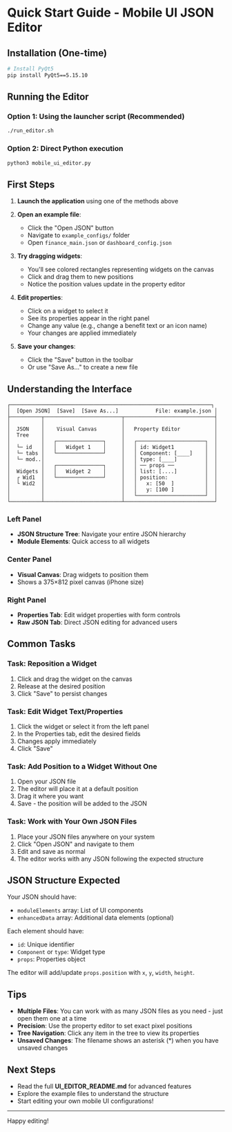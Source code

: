 # Quick Start Guide - Mobile UI JSON Editor

## Installation (One-time)

```bash
# Install PyQt5
pip install PyQt5==5.15.10
```

## Running the Editor

### Option 1: Using the launcher script (Recommended)
```bash
./run_editor.sh
```

### Option 2: Direct Python execution
```bash
python3 mobile_ui_editor.py
```

## First Steps

1. **Launch the application** using one of the methods above

2. **Open an example file**:
   - Click the "Open JSON" button
   - Navigate to `example_configs/` folder
   - Open `finance_main.json` or `dashboard_config.json`

3. **Try dragging widgets**:
   - You'll see colored rectangles representing widgets on the canvas
   - Click and drag them to new positions
   - Notice the position values update in the property editor

4. **Edit properties**:
   - Click on a widget to select it
   - See its properties appear in the right panel
   - Change any value (e.g., change a benefit text or an icon name)
   - Your changes are applied immediately

5. **Save your changes**:
   - Click the "Save" button in the toolbar
   - Or use "Save As..." to create a new file

## Understanding the Interface

```
┌─────────────────────────────────────────────────────────────────┐
│  [Open JSON]  [Save]  [Save As...]            File: example.json │
├──────────┬─────────────────────────┬─────────────────────────────┤
│          │                         │                             │
│  JSON    │    Visual Canvas        │   Property Editor           │
│  Tree    │                         │                             │
│          │   ┌───────────────┐     │   ┌──────────────────────┐  │
│  └─ id   │   │   Widget 1    │     │   │ id: Widget1          │  │
│  └─ tabs │   └───────────────┘     │   │ Component: [____]    │  │
│  └─ mod..│                         │   │ type: [____]         │  │
│          │   ┌───────────────┐     │   │ ── props ──          │  │
│  Widgets │   │   Widget 2    │     │   │ list: [....]         │  │
│  ┌ Wid1  │   └───────────────┘     │   │ position:            │  │
│  └ Wid2  │                         │   │   x: [50  ]          │  │
│          │                         │   │   y: [100 ]          │  │
│          │                         │   └──────────────────────┘  │
└──────────┴─────────────────────────┴─────────────────────────────┘
```

### Left Panel
- **JSON Structure Tree**: Navigate your entire JSON hierarchy
- **Module Elements**: Quick access to all widgets

### Center Panel
- **Visual Canvas**: Drag widgets to position them
- Shows a 375×812 pixel canvas (iPhone size)

### Right Panel
- **Properties Tab**: Edit widget properties with form controls
- **Raw JSON Tab**: Direct JSON editing for advanced users

## Common Tasks

### Task: Reposition a Widget
1. Click and drag the widget on the canvas
2. Release at the desired position
3. Click "Save" to persist changes

### Task: Edit Widget Text/Properties
1. Click the widget or select it from the left panel
2. In the Properties tab, edit the desired fields
3. Changes apply immediately
4. Click "Save"

### Task: Add Position to a Widget Without One
1. Open your JSON file
2. The editor will place it at a default position
3. Drag it where you want
4. Save - the position will be added to the JSON

### Task: Work with Your Own JSON Files
1. Place your JSON files anywhere on your system
2. Click "Open JSON" and navigate to them
3. Edit and save as normal
4. The editor works with any JSON following the expected structure

## JSON Structure Expected

Your JSON should have:
- `moduleElements` array: List of UI components
- `enhancedData` array: Additional data elements (optional)

Each element should have:
- `id`: Unique identifier
- `Component` or `type`: Widget type
- `props`: Properties object

The editor will add/update `props.position` with `x`, `y`, `width`, `height`.

## Tips

- **Multiple Files**: You can work with as many JSON files as you need - just open them one at a time
- **Precision**: Use the property editor to set exact pixel positions
- **Tree Navigation**: Click any item in the tree to view its properties
- **Unsaved Changes**: The filename shows an asterisk (*) when you have unsaved changes

## Next Steps

- Read the full **UI_EDITOR_README.md** for advanced features
- Explore the example files to understand the structure
- Start editing your own mobile UI configurations!

---

Happy editing!
